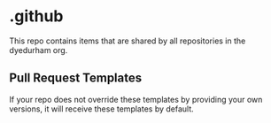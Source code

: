 # .github
This repo contains items that are shared by all repositories in the dyedurham org.

## Pull Request Templates

If your repo does not override these templates by providing your own versions, it will receive these templates by default.